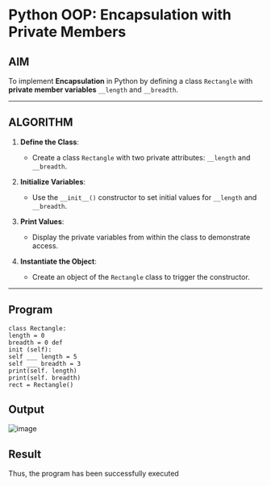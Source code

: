 #  Python OOP: Encapsulation with Private Members

##  AIM

To implement **Encapsulation** in Python by defining a class `Rectangle` with **private member variables** `__length` and `__breadth`.

---

##  ALGORITHM

1. **Define the Class**:
   - Create a class `Rectangle` with two private attributes: `__length` and `__breadth`.

2. **Initialize Variables**:
   - Use the `__init__()` constructor to set initial values for `__length` and `__breadth`.

3. **Print Values**:
   - Display the private variables from within the class to demonstrate access.

4. **Instantiate the Object**:
   - Create an object of the `Rectangle` class to trigger the constructor.

---

##  Program
```
class Rectangle: 
length = 0 
breadth = 0 def 
init (self): 
self ___ length = 5 
self ___ breadth = 3 
print(self. length) 
print(self. breadth) 
rect = Rectangle()
```

## Output
![image](https://github.com/user-attachments/assets/41ed203e-d7b0-4a84-bb2d-6ee8cf8180ac)

## Result
Thus, the program has been successfully executed 
